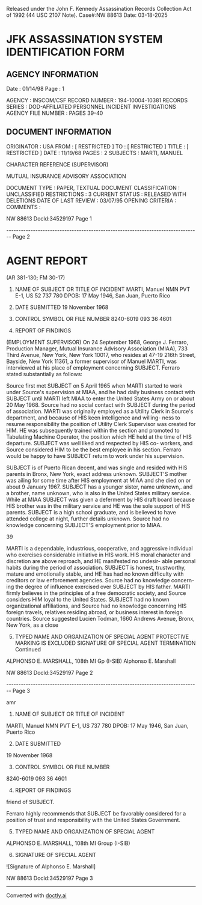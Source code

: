 Released under the John F. Kennedy
Assassination Records Collection Act of
1992 (44 USC 2107 Note). Case#:NW
88613 Date: 03-18-2025

# JFK ASSASSINATION SYSTEM IDENTIFICATION FORM

## AGENCY INFORMATION

Date : 01/14/98
Page : 1

AGENCY : INSCOM/CSF
RECORD NUMBER : 194-10004-10381
RECORDS SERIES : DOD-AFFILIATED PERSONNEL INCIDENT INVESTIGATIONS
AGENCY FILE NUMBER : PAGES 39-40

## DOCUMENT INFORMATION

ORIGINATOR : USA
FROM : [ RESTRICTED ]
TO : [ RESTRICTED ]
TITLE : [ RESTRICTED ]
DATE : 11/19/68
PAGES : 2
SUBJECTS : MARTI, MANUEL

CHARACTER REFERENCE (SUPERVISOR)

MUTUAL INSURANCE ADVISORY ASSOCIATION

DOCUMENT TYPE : PAPER, TEXTUAL DOCUMENT
CLASSIFICATION : UNCLASSIFIED
RESTRICTIONS : 3
CURRENT STATUS : RELEASED WITH DELETIONS
DATE OF LAST REVIEW : 03/07/95
OPENING CRITERIA :
COMMENTS :

NW 88613 Docld:34529197 Page 1


-------------------------------------------------------------------------------- Page 2

# AGENT REPORT
(AR 381-130; FM 30-17)

1. NAME OF SUBJECT OR TITLE OF INCIDENT
   MARTI, Manuel NMN
   PVT E-1, US 52 737 780
   DPOB: 17 May 1946, San Juan, Puerto Rico

2. DATE SUBMITTED
   19 November 1968

3. CONTROL SYMBOL OR FILE NUMBER
   8240-6019
   093 36 4601

4. REPORT OF FINDINGS

(EMPLOYMENT SUPERVISOR) On 24 September 1968, George J.
Ferraro, Production Manager, Mutual Insurance Advisory Association (MIAA),
733 Third Avenue, New York, New York 10017, who resides at 47-19 216th
Street, Bayside, New York 11361, a former supervisor of Manuel MARTI,
was interviewed at his place of employment concerning SUBJECT. Ferraro
stated substantially as follows:

Source first met SUBJECT on 5 April 1965 when MARTI started to
work under Source's supervision at MIAA, and he had daily business contact
with SUBJECT until MARTI left MIAA to enter the United States Army on or
about 20 May 1968. Source had no social contact with SUBJECT during the
period of association. MARTI was originally employed as a Utility Clerk
in Source's department, and because of HIS keen intelligence and willing-
ness to resume responsibility the position of Utility Clerk Supervisor was
created for HIM. HE was subsequently trained within the section and
promoted to Tabulating Machine Operator, the position which HE held at the
time of HIS departure. SUBJECT was well liked and respected by HIS co-
workers, and Source considered HIM to be the best employee in his section.
Ferraro would be happy to have SUBJECT return to work under his supervision.

SUBJECT is of Puerto Rican decent, and was single and resided
with HIS parents in Bronx, New York, exact address unknown. SUBJECT'S
mother was ailing for some time after HIS employment at MIAA and she died
on or about 9 January 1967. SUBJECT has a younger sister, name unknown,.
and a brother, name unknown, who is also in the United States military
service. While at MIAA SUBJECT was given a deferment by HIS draft board because
HIS brother was in the military service and HE was the sole support of HIS
parents. SUBJECT is a high school graduate, and is believed to have attended
college at night, further details unknown. Source had no knowledge concerning
SUBJECT'S employment prior to MIAA.

39

MARTI is a dependable, industrious, cooperative, and aggressive
individual who exercises considerable initiative in HIS work. HIS moral
character and discretion are above reproach, and HE manifested no undesir-
able personal habits during the period of association. SUBJECT is honest,
trustworthy, mature and emotionally stable, and HE has had no known difficulty
with creditors or law enforcement agencies. Source had no knowledge concern-
ing the degree of influence exercised over SUBJECT by HIS father. MARTI
firmly believes in the principles of a free democratic society, and Source
considers HIM loyal to the United States. SUBJECT had no known organizational
affiliations, and Source had no knowledge concerning HIS foreign travels,
relatives residing abroad, or business interest in foreign countries. Source
suggested Lucien Todman, 1660 Andrews Avenue, Bronx, New York, as a close

5. TYPED NAME AND ORGANIZATION OF SPECIAL AGENT
   PROTECTIVE MARKING IS EXCLUDED SIGNATURE OF SPECIAL AGENT TERMINATION Continued

ALPHONSO E. MARSHALL, 108th MI Gp (I-SIB)
Alphonso E. Marshall

NW 88613 Docld:34529197 Page 2


-------------------------------------------------------------------------------- Page 3

amr

1. NAME OF SUBJECT OR TITLE OF INCIDENT

MARTI, Manuel NMN
PVT E-1, US 737 780
DPOB: 17 May 1946, San Juan, Puerto Rico

2. DATE SUBMITTED

19 November 1968

3. CONTROL SYMBOL OR FILE NUMBER

8240-6019
093 36 4601

4. REPORT OF FINDINGS

friend of SUBJECT.

Ferraro highly recommends that SUBJECT be favorably considered for a position of trust and responsibility with the United States Government.

5. TYPED NAME AND ORGANIZATION OF SPECIAL AGENT

ALPHONSO E. MARSHALL, 108th MI Group (I-SIB)

6. SIGNATURE OF SPECIAL AGENT

![Signature of Alphonso E. Marshall]

NW 88613 Docld:34529197 Page 3


---
Converted with [doctly.ai](https://doctly.ai)